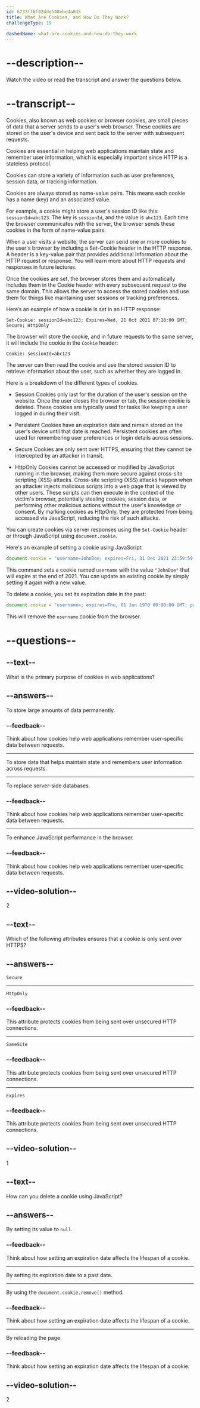 ```yaml
---
id: 6733ff6f02dde548ebe4a6d5
title: What Are Cookies, and How Do They Work?
challengeType: 19

dashedName: what-are-cookies-and-how-do-they-work
---
```


# --description--

Watch the video or read the transcript and answer the questions below.

# --transcript--


Cookies, also known as web cookies or browser cookies, are small pieces of data that a server sends to a user's web browser. These cookies are stored on the user's device and sent back to the server with subsequent requests. 

Cookies are essential in helping web applications maintain state and remember user information, which is especially important since HTTP is a stateless protocol.

Cookies can store a variety of information such as user preferences, session data, or tracking information.

Cookies are always stored as name-value pairs. This means each cookie has a name (key) and an associated value. 

For example, a cookie might store a user's session ID like this: `sessionId=abc123`. The key is `sessionId`, and the value is `abc123`. Each time the browser communicates with the server, the browser sends these cookies in the form of name-value pairs.

When a user visits a website, the server can send one or more cookies to the user's browser by including a Set-Cookie header in the HTTP response. A header is a key-value pair that provides additional information about the HTTP request or response. You will learn more about HTTP requests and responses in future lectures.

Once the cookies are set, the browser stores them and automatically includes them in the Cookie header with every subsequent request to the same domain. This allows the server to access the stored cookies and use them for things like maintaining user sessions or tracking preferences.

Here’s an example of how a cookie is set in an HTTP response:

```http
Set-Cookie: sessionId=abc123; Expires=Wed, 21 Oct 2021 07:28:00 GMT; Secure; HttpOnly
```

The browser will store the cookie, and in future requests to the same server, it will include the cookie in the `Cookie` header:

```http
Cookie: sessionId=abc123
```

The server can then read the cookie and use the stored session ID to retrieve information about the user, such as whether they are logged in.

Here is a breakdown of the different types of cookies.

- Session Cookies only last for the duration of the user's session on the website. Once the user closes the browser or tab, the session cookie is deleted. These cookies are typically used for tasks like keeping a user logged in during their visit.

- Persistent Cookies have an expiration date and remain stored on the user's device until that date is reached. Persistent cookies are often used for remembering user preferences or login details across sessions.

- Secure Cookies are only sent over HTTPS, ensuring that they cannot be intercepted by an attacker in transit.

- HttpOnly Cookies cannot be accessed or modified by JavaScript running in the browser, making them more secure against cross-site scripting (XSS) attacks. Cross-site scripting (XSS) attacks happen when an attacker injects malicious scripts into a web page that is viewed by other users. These scripts can then execute in the context of the victim's browser, potentially stealing cookies, session data, or performing other malicious actions without the user's knowledge or consent. By marking cookies as HttpOnly, they are protected from being accessed via JavaScript, reducing the risk of such attacks.

You can create cookies via server responses using the `Set-Cookie` header or through JavaScript using `document.cookie`.

Here's an example of setting a cookie using JavaScript:

```js
document.cookie = "username=JohnDoe; expires=Fri, 31 Dec 2021 23:59:59 GMT; path=/";
```

This command sets a cookie named `username` with the value `"JohnDoe"` that will expire at the end of 2021. You can update an existing cookie by simply setting it again with a new value.

To delete a cookie, you set its expiration date in the past:

```js
document.cookie = "username=; expires=Thu, 01 Jan 1970 00:00:00 GMT; path=/";
```

This will remove the `username` cookie from the browser.

# --questions--

## --text--

What is the primary purpose of cookies in web applications?

## --answers--

To store large amounts of data permanently.

### --feedback--

Think about how cookies help web applications remember user-specific data between requests.

---

To store data that helps maintain state and remembers user information across requests.

---

To replace server-side databases.

### --feedback--

Think about how cookies help web applications remember user-specific data between requests.

---

To enhance JavaScript performance in the browser.

### --feedback--

Think about how cookies help web applications remember user-specific data between requests.

## --video-solution--

2

## --text--

Which of the following attributes ensures that a cookie is only sent over HTTPS?

## --answers--

`Secure`

---

`HttpOnly`

### --feedback--

This attribute protects cookies from being sent over unsecured HTTP connections.

---

`SameSite`

### --feedback--

This attribute protects cookies from being sent over unsecured HTTP connections.

---

`Expires`

### --feedback--

This attribute protects cookies from being sent over unsecured HTTP connections.

## --video-solution--

1

## --text--

How can you delete a cookie using JavaScript?

## --answers--

By setting its value to `null`.

### --feedback--

Think about how setting an expiration date affects the lifespan of a cookie.

---

By setting its expiration date to a past date.

---

By using the `document.cookie.remove()` method.

### --feedback--

Think about how setting an expiration date affects the lifespan of a cookie.

---

By reloading the page.

### --feedback--

Think about how setting an expiration date affects the lifespan of a cookie.

## --video-solution--

2

